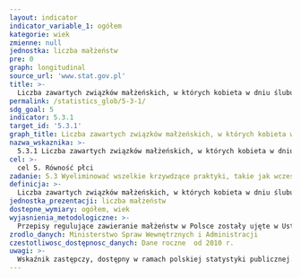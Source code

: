 ```yaml
---
layout: indicator
indicator_variable_1: ogółem
kategorie: wiek
zmienne: null
jednostka: liczba małżeństw
pre: 0
graph: longitudinal
source_url: 'www.stat.gov.pl'
title: >-
  Liczba zawartych związków małżeńskich, w których kobieta w dniu ślubu nie miała ukończonych 18 lat
permalink: /statistics_glob/5-3-1/
sdg_goal: 5
indicator: 5.3.1
target_id: '5.3.1'
graph_title: Liczba zawartych związków małżeńskich, w których kobieta w dniu ślubu nie miała ukończonych 18 lat
nazwa_wskaznika: >-
  5.3.1 Liczba zawartych związków małżeńskich, w których kobieta w dniu ślubu nie miała ukończonych 18 lat
cel: >-
  cel 5. Równość płci
zadanie: 5.3 Wyeliminować wszelkie krzywdzące praktyki, takie jak wczesne i przymusowe małżeństwa, małżeństwa dzieci, a także okaleczanie żeńskich narządów płciowych
definicja: >-
  Liczba zawartych związków małżeńskich, w których kobieta w dniu ślubu miała ukończone 16 lub 17 lat.
jednostka_prezentacji: liczba małżeństw
dostepne_wymiary: ogółem, wiek
wyjasnienia_metodologiczne: >-
  Przepisy regulujące zawieranie małżeństw w Polsce zostały ujęte w Ustawie z dnia 25 lutego 1964 r. - Kodeks rodzinny i opiekuńczy (Dz.U. 2012 poz. 788).Małżeństwo zostaje zawarte w momencie jednoczesnego oświadczenia woli wstąpienia w związek małżeński przez mężczyznę i kobietę. Oświadczenie to musi zostać złożone w obecności kierownika urzędu stanu cywilnego bądź duchownego, w przypadku gdy kobieta i mężczyzna zawierający związek małżeński, podlegający prawu wewnętrznemu wybranego związku wyznaniowego, oświadczą wolę jednoczesnego zawarcia małżeństwa cywilnego, a kierownik urzędu stanu cywilnego sporządzi następnie akt małżeństwa.Zgodnie z art. 10 § 1 Kodeksu rodzinnego i opiekuńczego, nie może zawrzeć małżeństwa osoba nie mająca ukończonych osiemnastu lat. Z ważnych powodów sąd opiekuńczy może jednak zezwolić na zawarcie małżeństwa kobiecie, która ukończyła lat szesnaście, a z okoliczności wynika, że zawarcie małżeństwa będzie zgodne z dobrem założonej rodziny.
zrodlo_danych: Ministerstwo Spraw Wewnętrznych i Administracji
czestotliwosc_dostępnosc_danych: Dane roczne  od 2010 r.
uwagi: >-
  Wskaźnik zastępczy, dostępny w ramach polskiej statystyki publicznej. Wskaźnikiem zasadniczym, przyjętym przez ONZ, monitorującym cel 5.3 Agendy 2030, jest wskaźnik 5.3.1 Odsetek kobiet w wieku 20-24 lata, które zawarły związek małżeński przed 15. i przed 18. rokiem życia.
---
```

